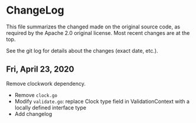 # ChangeLog

This file summarizes the changed made on the original source code, as required
by the Apache 2.0 original license. Most recent changes are at the top.

See the git log for details about the changes (exact date, etc.).


## Fri, April 23, 2020

Remove clockwork dependency.

  - Remove `clock.go`
  - Modify `validate.go`: replace Clock type field in ValidationContext with a
    locally defined interface type
  - Add changelog 